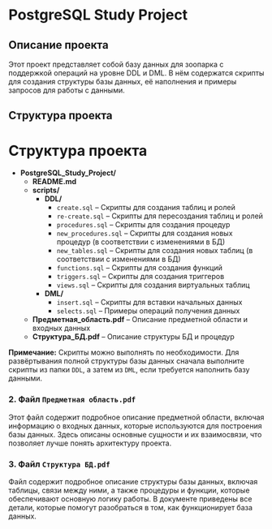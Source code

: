 # PostgreSQL Study Project

## Описание проекта

Этот проект представляет собой базу данных для зоопарка с поддержкой операций на уровне DDL и DML. В нём содержатся скрипты для создания структуры базы данных, её наполнения и примеры запросов для работы с данными.

## Структура проекта
# Структура проекта

- **PostgreSQL_Study_Project/**
  - **README.md**
  - **scripts/**
    - **DDL/**
      - `create.sql` – Скрипты для создания таблиц и ролей  
      - `re-create.sql` – Скрипты для пересоздания таблиц и ролей
      - `procedures.sql` – Скрипты для создания процедур
      - `new_procedures.sql` – Скрипты для создания новых процедур (в соответствии с изменениями в БД)
      - `new_tables.sql` – Скрипты для создания новых таблиц (в соответствии с изменениями в БД)
      - `functions.sql` – Скрипты для создания функций 
      - `triggers.sql` – Скрипты для создания триггеров
      - `views.sql` – Скрипты для создания виртуальных таблиц
    - **DML/**
      - `insert.sql` – Скрипты для вставки начальных данных  
      - `selects.sql` – Примеры операций получения данных
  - **Предметная_область.pdf** – Описание предметной области и входных данных 
  - **Структура_БД.pdf** – Описание структуры БД и процедур


**Примечание:** Скрипты можно выполнять по необходимости. Для развёртывания полной структуры базы данных сначала выполните скрипты из папки `DDL`, а затем из `DML`, если требуется наполнить базу данными.

### 2. Файл `Предметная область.pdf`

Этот файл содержит подробное описание предметной области, включая информацию о входных данных, которые используются для построения базы данных. Здесь описаны основные сущности и их взаимосвязи, что позволяет лучше понять архитектуру проекта.

### 3. Файл `Структура БД.pdf`

Файл содержит подробное описание структуры базы данных, включая таблицы, связи между ними, а также процедуры и функции, которые обеспечивают основную логику работы. В документе приведены все детали, которые помогут разобраться в том, как функционирует база данных.
